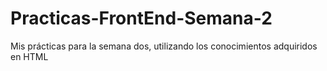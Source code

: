 # Practicas-FrontEnd-Semana-2
Mis prácticas para la semana dos, utilizando los conocimientos adquiridos en HTML
